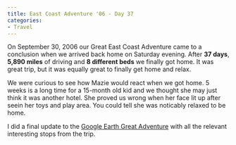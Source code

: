 ```yaml
---
title: East Coast Adventure '06 - Day 37
categories:
- Travel
---
```


On September 30, 2006 our Great East Coast Adventure came to a conclusion when we arrived back home on Saturday evening. After **37 days**, **5,890 miles** of driving and **8 different beds** we finally got home. It was great trip, but it was equally great to finally get home and relax.

We were curious to see how Mazie would react when we got home. 5 weeks is a long time for a 15-month old kid and we thought she may just think it was another hotel. She proved us wrong when her face lit up after seein her toys and play area. You could tell she was noticably relaxed to be home.

I did a final update to the [Google Earth Great Adventure](http://thingelstad.com/s/wp-content/uploads/2006/09/great-adventure.kmz) with all the relevant interesting stops from the trip.
